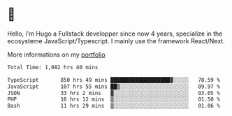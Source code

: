 # 👋 

Hello, i'm Hugo a Fullstack developper since now 4 years, specialize in the ecosysteme JavaScript/Typescript. I mainly use the framework React/Next.

More informations on my [portfolio](https://hcampos.fr)

<!--START_SECTION:waka-->

```txt
Total Time: 1,082 hrs 40 mins

TypeScript       850 hrs 49 mins ███████████████████▓░░░░░   78.59 %
JavaScript       107 hrs 55 mins ██▒░░░░░░░░░░░░░░░░░░░░░░   09.97 %
JSON             33 hrs 2 mins   ▓░░░░░░░░░░░░░░░░░░░░░░░░   03.05 %
PHP              16 hrs 12 mins  ▒░░░░░░░░░░░░░░░░░░░░░░░░   01.50 %
Bash             11 hrs 29 mins  ▒░░░░░░░░░░░░░░░░░░░░░░░░   01.06 %
```

<!--END_SECTION:waka-->
